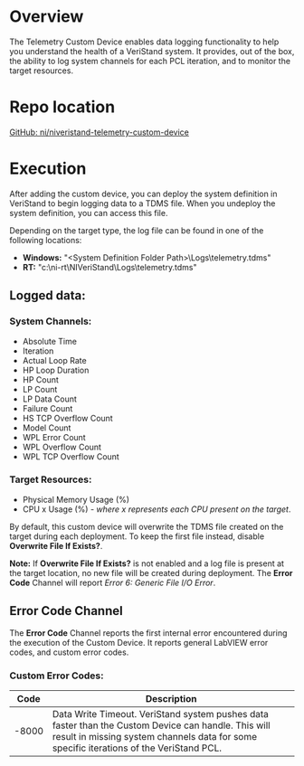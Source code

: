 # Overview

The Telemetry Custom Device enables data logging functionality to help you understand the health of a VeriStand system. It provides, out of the box, the ability to log system channels for each PCL iteration, and to monitor the target resources.

# Repo location

[GitHub: ni/niveristand-telemetry-custom-device](https://github.com/ni/niveristand-telemetry-custom-device)

# Execution

After adding the custom device, you can deploy the system definition in VeriStand to begin logging data to a TDMS file. When you undeploy the system definition, you can access this file.

Depending on the target type, the log file can be found in one of the following locations:
- **Windows:** "&lt;System Definition Folder Path&gt;\Logs\telemetry.tdms"
- **RT:** "c:\ni-rt\NIVeriStand\Logs\telemetry.tdms"

## Logged data:
### System Channels:
- Absolute Time
- Iteration
- Actual Loop Rate
- HP Loop Duration
- HP Count
- LP Count
- LP Data Count
- Failure Count
- HS TCP Overflow Count
- Model Count
- WPL Error Count
- WPL Overflow Count
- WPL TCP Overflow Count

### Target Resources:
- Physical Memory Usage (%)
- CPU x Usage (%) - *where x represents each CPU present on the target*.

By default, this custom device will overwrite the TDMS file created on the target during each deployment. To keep the first file instead, disable **Overwrite File If Exists?**.

**Note:** If **Overwrite File If Exists?** is not enabled and a log file is present at the target location, no new file will be created during deployment. The **Error Code** Channel will report *Error 6: Generic File I/O Error*.
 
## Error Code Channel
The **Error Code** Channel reports the first internal error encountered during the execution of the Custom Device. It reports general LabVIEW error codes, and custom error codes.
 
### Custom Error Codes:
| Code  | Description |
|-------|-------------|
| -8000 | Data Write Timeout. VeriStand system pushes data faster than the Custom Device can handle. This will result in missing system channels data for some specific iterations of the VeriStand PCL. |